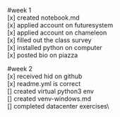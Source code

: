 #week 1\
[x] created notebook.md\
[x] applied account on futuresystem\
[x] applied account on chameleon\
[x] filled out the class survey\
[x] installed python on computer\
[x] posted bio on piazza

#week 2\
[x] received hid on github\
[x] readme.yml is correct\
[] created virtual python3 env\
[] created venv-windows.md\
[] completed datacenter exercises\

